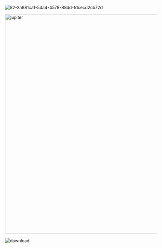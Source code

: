 ![82-2a881ca1-54a4-4578-88dd-fdcecd2cb72d](https://private-acl-user-asset.review-lab.github.com/Auth-Rewrite/public-repo/assets/98907291/74409868-c587-4c2e-b71e-e29c47882ea6)


<img width="727" alt="jupiter" src="https://private-acl-user-asset.review-lab.github.com/Auth-Rewrite/public-repo/assets/98907291/8ad68d32-93d8-4498-a6c8-c2d5bcce7cac">

![download](https://private-acl-user-asset.review-lab.github.com/Auth-Rewrite/public-repo/assets/98907291/70453847-dfe5-4da5-b286-69ca4f042900)
